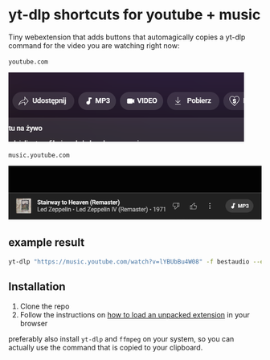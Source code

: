 # yt-dlp shortcuts for youtube + music

Tiny webextension that adds buttons that automagically copies a yt-dlp command for the video you are watching right now:

`youtube.com`

![screenshot](screenshot.png)

`music.youtube.com`

![screenshot 2](screenshot2.png)

## example result

```bash
yt-dlp "https://music.youtube.com/watch?v=lYBUbBu4W08" -f bestaudio --extract-audio --audio-format mp3 --embed-thumbnail --add-metadata -o "%(artist)s - %(title)s.%(ext)s"
```

## Installation

1. Clone the repo
1. Follow the instructions on [how to load an unpacked extension](https://developer.chrome.com/docs/extensions/get-started/tutorial/hello-world#load-unpacked) in your browser

preferably also install `yt-dlp` and `ffmpeg` on your system, so you can actually use the command that is copied to your clipboard.